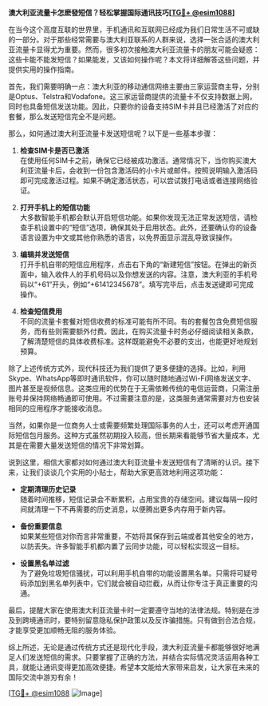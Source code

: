 **澳大利亚流量卡怎麽發短信？轻松掌握国际通讯技巧[[TG💪+ @esim1088](https://t.me/s/esim1088)]**

在当今这个高度互联的世界里，手机通讯和互联网已经成为我们日常生活不可或缺的一部分。对于那些经常需要与澳大利亚联系的人群来说，选择一张合适的澳大利亚流量卡显得尤为重要。然而，很多初次接触澳大利亚流量卡的朋友可能会疑惑：这些卡能不能发短信？如果能发，又该如何操作呢？本文将详细解答这些问题，并提供实用的操作指南。

首先，我们需要明确一点：澳大利亚的移动通信网络主要由三家运营商主导，分别是Optus、Telstra和Vodafone。这三家运营商提供的流量卡不仅支持数据上网，同时也具备短信发送功能。因此，只要你的设备支持SIM卡并且已经激活了对应的套餐，那么发送短信完全不是问题。

那么，如何通过澳大利亚流量卡发送短信呢？以下是一些基本步骤：

1. **检查SIM卡是否已激活**  
   在使用任何SIM卡之前，确保它已经被成功激活。通常情况下，当你购买澳大利亚流量卡后，会收到一份包含激活码的小卡片或邮件。按照说明输入激活码即可完成激活过程。如果不确定激活状态，可以尝试拨打电话或者连接网络验证。

2. **打开手机上的短信功能**  
   大多数智能手机都会默认开启短信功能。如果你发现无法正常发送短信，请检查手机设置中的“短信”选项，确保其处于启用状态。此外，还要确认你的设备语言设置为中文或其他你熟悉的语言，以免界面显示混乱导致误操作。

3. **编辑并发送短信**  
   打开手机自带的短信应用程序，点击右下角的“新建短信”按钮。在弹出的新页面中，输入收件人的手机号码以及你想发送的内容。注意，澳大利亚的手机号码以“+61”开头，例如“+61412345678”。填写完毕后，点击发送键即可完成操作。

4. **检查短信费用**  
   不同的流量卡套餐对短信收费的标准可能有所不同。有的套餐包含免费短信服务，而有些则需要额外付费。因此，在购买流量卡时务必仔细阅读相关条款，了解清楚短信的具体收费标准。这样既能避免不必要的支出，也能更好地规划预算。

除了上述传统方式外，现代科技还为我们提供了更多便捷的选择。比如，利用Skype、WhatsApp等即时通讯软件，你可以随时随地通过Wi-Fi网络发送文字、图片甚至是视频信息。这类应用的优势在于无需依赖传统的电信运营商，只需注册账号并保持网络畅通即可使用。不过需要注意的是，这类服务通常需要对方也安装相同的应用程序才能接收消息。

当然，如果你是一位商务人士或需要频繁处理国际事务的人士，还可以考虑开通国际短信包月服务。这种方式虽然初期投入较高，但长期来看能够节省大量成本，尤其是在需要大量发送短信的情况下非常划算。

说到这里，相信大家都对如何通过澳大利亚流量卡发送短信有了清晰的认识。接下来，让我们谈谈几个实用的小贴士，帮助大家更高效地利用这项功能：

- **定期清理历史记录**  
  随着时间推移，短信记录会不断累积，占用宝贵的存储空间。建议每隔一段时间就清理一下不再需要的历史消息，以便腾出更多内存用于新内容。

- **备份重要信息**  
  如果某些短信对你而言非常重要，不妨将其保存到云端或者其他安全的地方，以防丢失。许多智能手机都内置了云同步功能，可以轻松实现这一目标。

- **设置黑名单过滤**  
  为了避免垃圾短信骚扰，可以利用手机自带的功能设置黑名单。只需将可疑号码添加到黑名单列表中，它们就会被自动拦截，从而让你专注于真正重要的沟通。

最后，提醒大家在使用澳大利亚流量卡时一定要遵守当地的法律法规。特别是在涉及到跨境通讯时，要特别留意隐私保护政策以及反诈骗措施。只有做到合法合规，才能享受更加顺畅无阻的服务体验。

综上所述，无论是通过传统方式还是现代化手段，澳大利亚流量卡都能够很好地满足人们发送短信的需求。只要掌握了正确的方法，并结合实际情况灵活运用各种工具，就能让通讯变得更加高效便捷。希望本文能给大家带来启发，让大家在未来的国际交流中游刃有余！

[[TG💪+ @esim1088](https://t.me/s/esim1088) ![Image](https://i.postimg.cc/4NQfJmqS/Snipaste-2025-05-13-00-14-12.png)]